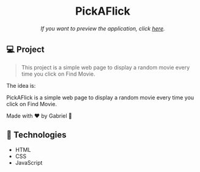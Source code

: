 <h1 align="center"> PickAFlick </h1>

<h6 align="center"> 
	If you want to preview the application, click <a href="https://pickaflick-gs.netlify.app/">here</a>.
</h6>

## 💻 Project

> This project is a simple web page to display a random movie every time you click on Find Movie.

The idea is:

PickAFlick is a simple web page to display a random movie every time you click on Find Movie.

Made with ♥ by Gabriel :wave:

## 🚀 Technologies

- HTML
- CSS
- JavaScript
